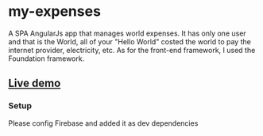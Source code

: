 # my-expenses
A SPA AngularJs app that manages world expenses. It has only one user and that is the World, all of your "Hello World" costed the world to pay the internet provider, electricity, etc. As for the front-end framework, I used the Foundation framework.

## [Live demo](https://expenses-c1a2d.firebaseapp.com)

### Setup
Please config Firebase and added it as dev dependencies

